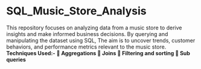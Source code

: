 # SQL_Music_Store_Analysis
This repository focuses on analyzing data from a music store to derive insights and make informed business decisions. By querying and manipulating the dataset using SQL, The aim is to uncover trends, customer behaviors, and performance metrics relevant to the music store.
**Techniques Used:-
 Aggregations
 Joins
 Filtering and sorting
 Sub queries**
